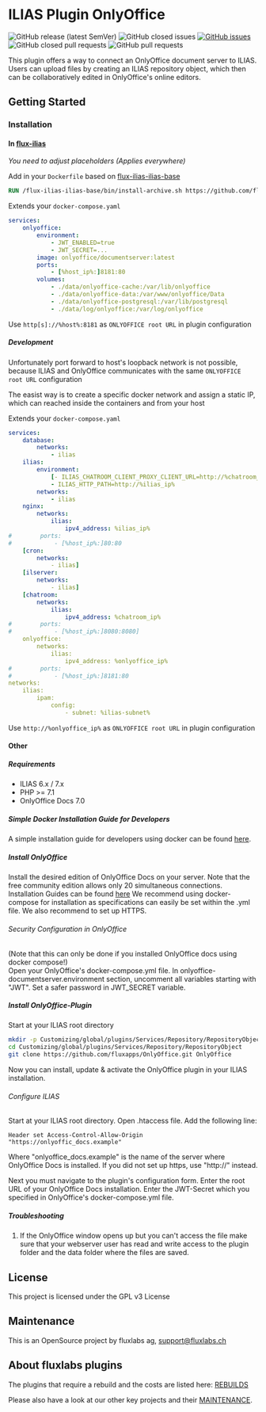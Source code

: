 # ILIAS Plugin OnlyOffice

![GitHub release (latest SemVer)](https://img.shields.io/github/v/release/fluxapps/onlyoffice?style=flat-square)
![GitHub closed issues](https://img.shields.io/github/issues-closed/fluxapps/onlyoffice?style=flat-square&color=success)
[![GitHub issues](https://img.shields.io/github/issues/fluxapps/onlyoffice?style=flat-square&color=yellow)](https://github.com/fluxapps/onlyoffice/issues)
![GitHub closed pull requests](https://img.shields.io/github/issues-pr-closed/fluxapps/onlyoffice?style=flat-square&color=success)
![GitHub pull requests](https://img.shields.io/github/issues-pr/fluxapps/onlyoffice?style=flat-square&color=yellow)

This plugin offers a way to connect an OnlyOffice document server to ILIAS. Users can upload files by creating an ILIAS repository object, which then can be collaboratively edited in OnlyOffice's online editors.

## Getting Started

### Installation

#### In [flux-ilias](https://github.com/fluxfw/flux-ilias)

*You need to adjust placeholders (Applies everywhere)*

Add in your `Dockerfile` based on [flux-ilias-ilias-base](https://github.com/fluxfw/flux-ilias-ilias-base)

```dockerfile
RUN /flux-ilias-ilias-base/bin/install-archive.sh https://github.com/fluxapps/OnlyOffice/archive/refs/heads/main.tar.gz /var/www/html/Customizing/global/plugins/Services/Repository/RepositoryObject/OnlyOffice
```

Extends your `docker-compose.yaml`

```yaml
services:
    onlyoffice:
        environment:
            - JWT_ENABLED=true
            - JWT_SECRET=...
        image: onlyoffice/documentserver:latest
        ports:
            - [%host_ip%:]8181:80
        volumes:
            - ./data/onlyoffice-cache:/var/lib/onlyoffice
            - ./data/onlyoffice-data:/var/www/onlyoffice/Data
            - ./data/onlyoffice-postgresql:/var/lib/postgresql
            - ./data/log/onlyoffice:/var/log/onlyoffice
```

Use `http[s]://%host%:8181` as `ONLYOFFICE root URL` in plugin configuration

##### Development

Unfortunately port forward to host's loopback network is not possible, because ILIAS and OnlyOffice communicates with the same `ONLYOFFICE root URL` configuration

The easist way is to create a specific docker network and assign a static IP, which can reached inside the containers and from your host

Extends your `docker-compose.yaml`

```yaml
services:
    database:
        networks:
            - ilias
    ilias:
        environment:
            [- ILIAS_CHATROOM_CLIENT_PROXY_CLIENT_URL=http://%chatroom_ip%:8080]
            - ILIAS_HTTP_PATH=http://%ilias_ip%
        networks:
            - ilias
    nginx:
        networks:
            ilias:
                ipv4_address: %ilias_ip%
#        ports:
#            - [%host_ip%:]80:80
    [cron:
        networks:
            - ilias]
    [ilserver:
        networks:
            - ilias]
    [chatroom:
        networks:
            ilias:
                ipv4_address: %chatroom_ip%
#        ports:
#            - [%host_ip%:]8080:8080]
    onlyoffice:
        networks:
            ilias:
                ipv4_address: %onlyoffice_ip%
#        ports:
#            - [%host_ip%:]8181:80
networks:
    ilias:
        ipam:
            config:
                - subnet: %ilias-subnet%
```

Use `http://%onlyoffice_ip%` as `ONLYOFFICE root URL` in plugin configuration

#### Other

##### Requirements

* ILIAS 6.x / 7.x
* PHP >= 7.1
* OnlyOffice Docs 7.0

##### Simple Docker Installation Guide for Developers

A simple installation guide for developers using docker can be found [here](doc/DOCKER_INSTALLATION.md).

##### Install OnlyOffice 
Install the desired edition of OnlyOffice Docs on your server. 
Note that the free community edition allows only 20 simultaneous connections.
Installation Guides can be found [here](https://helpcenter.onlyoffice.com/installation/docs-index.aspx)
We recommend using docker-compose for installation as specifications can easily be set within the .yml file.
We also recommend to set up HTTPS.

###### Security Configuration in OnlyOffice
(Note that this can only be done if you installed OnlyOffice docs using docker compose!)  
Open your OnlyOffice's docker-compose.yml file. 
In onlyoffice-documentserver.environment section, uncomment all variables starting with "JWT".
Set a safer password in JWT_SECRET variable.

##### Install OnlyOffice-Plugin
Start at your ILIAS root directory
```bash
mkdir -p Customizing/global/plugins/Services/Repository/RepositoryObject
cd Customizing/global/plugins/Services/Repository/RepositoryObject
git clone https://github.com/fluxapps/OnlyOffice.git OnlyOffice
```

Now you can install, update & activate the OnlyOffice plugin in your ILIAS installation.


###### Configure ILIAS 
Start at your ILIAS root directory.
Open .htaccess file. Add the following line:
``` code
Header set Access-Control-Allow-Origin "https://onlyoffic_docs.example"
```
Where "onlyoffice_docs.example" is the name of the server where OnlyOffice Docs is installed.
If you did not set up https, use "http://" instead.

Next you must navigate to the plugin's configuration form. 
Enter the root URL of your OnlyOffice Docs installation.
Enter the JWT-Secret which you specified in OnlyOffice's docker-compose.yml file.

##### Troubleshooting
1. If the OnlyOffice window opens up but you can't access the file make sure that your webserver user has read and write access to the plugin folder and the data folder where the files are saved.

## License

This project is licensed under the GPL v3 License

## Maintenance
This is an OpenSource project by fluxlabs ag, support@fluxlabs.ch

## About fluxlabs plugins
The plugins that require a rebuild and the costs are listed here: [REBUILDS](https://github.com/fluxapps/docs/blob/8ce4309b0ac64c039d29204c2d5b06723084c64b/assets/REBUILDS.png)

Please also have a look at our other key projects and their [MAINTENANCE](https://github.com/fluxapps/docs/blob/8ce4309b0ac64c039d29204c2d5b06723084c64b/assets/MAINTENANCE.png).
